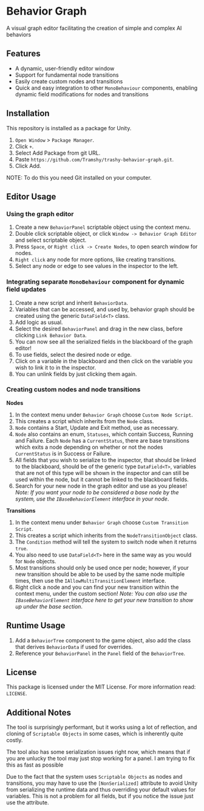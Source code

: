 # Behavior Graph
A visual graph editor facilitating the creation of simple and complex AI behaviors

## Features
* A dynamic, user-friendly editor window
* Support for fundamental node transitions
* Easily create custom nodes and transitions
* Quick and easy integration to other `MonoBehaviour` components, enabling dynamic field modifications for nodes and transitions

## Installation
This repository is installed as a package for Unity.
1. `Open Window` > `Package Manager`.
2. Click `+`.
3. Select Add Package from git URL.
4. Paste `https://github.com/Tramshy/trashy-behavior-graph.git`.
5. Click Add.

NOTE: To do this you need Git installed on your computer.

## Editor Usage
### Using the graph editor
1. Create a new `BehaviorPanel` scriptable object using the context menu.
2. Double click scriptable object, or click `Window -> Behavior Graph Editor` and select scriptable object.
3. Press `Space`, or `Right click -> Create Nodes`, to open search window for nodes.
4. `Right click` any node for more options, like creating transitions.
5. Select any node or edge to see values in the inspector to the left.
### Integrating separate `MonoBehaviour` component for dynamic field updates
1. Create a new script and inherit `BehaviorData`.
2. Variables that can be accessed, and used by, behavior graph should be created using the generic `DataField<T>` class.
3. Add logic as usual.
4. Select the desired `BehaviorPanel` and drag in the new class, before clicking `Link Behavior Data`.
5. You can now see all the serialized fields in the blackboard of the graph editor!
6. To use fields, select the desired node or edge.
7. Click on a variable in the blackboard and then click on the variable you wish to link it to in the inspector.
8. You can unlink fields by just clicking them again.
### Creating custom nodes and node transitions
**Nodes**
1. In the context menu under `Behavior Graph` choose `Custom Node Script`.
2. This creates a script which inherits from the `Node` class.
3. `Node` contains a Start, Update and Exit method, use as necessary.
4. `Node` also contains an enum, `Statuses`, which contain Success, Running and Failure. Each `Node` has a `CurrentStatus`, there are base transitions which exits a node depending on whether or not the nodes `CurrentStatus` is in Success or Failure.
5. All fields that you wish to serialize to the inspector, that should be linked to the blackboard, should be of the generic type `DataField<T>`, variables that are not of this type will be shown in the inspector and can still be used within the node, but it cannot be linked to the blackboard fields.
6. Search for your new node in the graph editor and use as you please! *Note: If you want your node to be considered a base node by the system, use the `IBaseBehaviorElement` interface in your node*.

**Transitions**
1. In the context menu under `Behavior Graph` choose `Custom Transition Script`.
2. This creates a script which inherits from the `NodeTransitionObject` class.
3. The `Condition` method will tell the system to switch node when it returns `true`.
4. You also need to use `DataField<T>` here in the same way as you would for `Node` objects.
5. Most transitions should only be used once per node; however, if your new transition should be able to be used by the same node multiple times, then use the `IAllowMultiTransitionElement` interface.
6. Right click a node and you can find your new transition within the context menu, under the custom section! *Note: You can also use the `IBaseBehaviorElement` interface here to get your new transition to show up under the base section*.

## Runtime Usage
1. Add a `BehaviorTree` component to the game object, also add the class that derives `BehaviorData` if used for overrides.
2. Reference your `BehaviorPanel` in the `Panel` field of the `BehaviorTree`.

## License
This package is licensed under the MIT License. For more information read: `LICENSE`.

## Additional Notes
The tool is surprisingly performant, but it works using a lot of reflection, and cloning of `Scriptable Objects` in some cases, which is inherently quite costly.

The tool also has some serialization issues right now, which means that if you are unlucky the tool may just stop working for a panel. I am trying to fix this as fast as possible

Due to the fact that the system uses `Scriptable Objects` as nodes and transitions, you may have to use the `[NonSerialized]` attribute to avoid Unity from serializing the runtime data and thus overriding your default values for variables. This is not a problem for all fields, but if you notice the issue just use the attribute.
